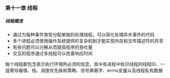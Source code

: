 ### 第十一章  线程

##### 线程概念

* 通过为每种事件类型分配单独的处理线程，可以简化处理异步事件的代码
* 多个进程必须使用操作系统提供的复杂机制才能实现内存和文件描述符的共享
* 有些问题可以分解从而提高程序的吞吐量
* 交互的程序通过多线程可以改善响应时间

每个线程都包含表示执行环境所必须的信息，其中有进程中标识线程的线程ID、一组寄存器值、栈、调度优先级和策略、信号屏蔽字、errno变量以及线程私有数据

